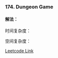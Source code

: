 ### 174. Dungeon Game  
  
#### 解法：

  
时间复杂度： 

空间复杂度：  
  
[Leetcode Link](https://leetcode.com/problems/dungeon-game/)